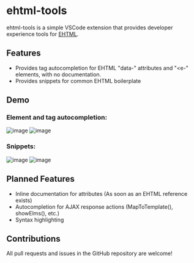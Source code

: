 # ehtml-tools

ehtml-tools is a simple VSCode extension that provides developer experience tools for [EHTML](https://github.com/Guseyn/ehtml).

## Features

* Provides tag autocompletion for EHTML "data-" attributes and "<e-" elements, with no documentation.
* Provides snippets for common EHTML boilerplate

## Demo

### Element and tag autocompletion:
![image](https://github.com/user-attachments/assets/fd6ca954-4690-4a2d-9015-da6ffb7b057a)
![image](https://github.com/user-attachments/assets/99a58668-f545-4b23-9a30-e3fc1cd5d1bb)


### Snippets:
![image](https://github.com/user-attachments/assets/74194c62-ef58-4fb3-b3c3-36f48250d750)
![image](https://github.com/user-attachments/assets/3d77428c-0825-4298-badc-9d9cc9db9fdb)


## Planned Features

* Inline documentation for attributes (As soon as an EHTML reference exists)
* Autocompletion for AJAX response actions (MapToTemplate(), showElms(), etc.)
* Syntax highlighting

## Contributions

All pull requests and issues in the GitHub repository are welcome!
